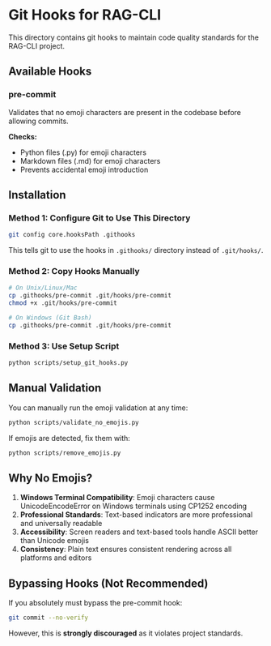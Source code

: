 # Git Hooks for RAG-CLI

This directory contains git hooks to maintain code quality standards for the RAG-CLI project.

## Available Hooks

### pre-commit

Validates that no emoji characters are present in the codebase before allowing commits.

**Checks:**
- Python files (.py) for emoji characters
- Markdown files (.md) for emoji characters
- Prevents accidental emoji introduction

## Installation

### Method 1: Configure Git to Use This Directory

```bash
git config core.hooksPath .githooks
```

This tells git to use the hooks in `.githooks/` directory instead of `.git/hooks/`.

### Method 2: Copy Hooks Manually

```bash
# On Unix/Linux/Mac
cp .githooks/pre-commit .git/hooks/pre-commit
chmod +x .git/hooks/pre-commit

# On Windows (Git Bash)
cp .githooks/pre-commit .git/hooks/pre-commit
```

### Method 3: Use Setup Script

```bash
python scripts/setup_git_hooks.py
```

## Manual Validation

You can manually run the emoji validation at any time:

```bash
python scripts/validate_no_emojis.py
```

If emojis are detected, fix them with:

```bash
python scripts/remove_emojis.py
```

## Why No Emojis?

1. **Windows Terminal Compatibility**: Emoji characters cause UnicodeEncodeError on Windows terminals using CP1252 encoding
2. **Professional Standards**: Text-based indicators are more professional and universally readable
3. **Accessibility**: Screen readers and text-based tools handle ASCII better than Unicode emojis
4. **Consistency**: Plain text ensures consistent rendering across all platforms and editors

## Bypassing Hooks (Not Recommended)

If you absolutely must bypass the pre-commit hook:

```bash
git commit --no-verify
```

However, this is **strongly discouraged** as it violates project standards.
